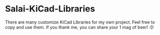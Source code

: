 # Salai-KiCad-Libraries
There are many customize KiCad Libraries for my own project. Feel free to copy and use them. If you thank me, you can share your 1 mag of beer! :D
